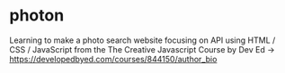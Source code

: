 # photon

Learning to make a photo search website focusing on API using HTML / CSS / JavaScript from the The Creative Javascript Course by Dev Ed -> https://developedbyed.com/courses/844150/author_bio